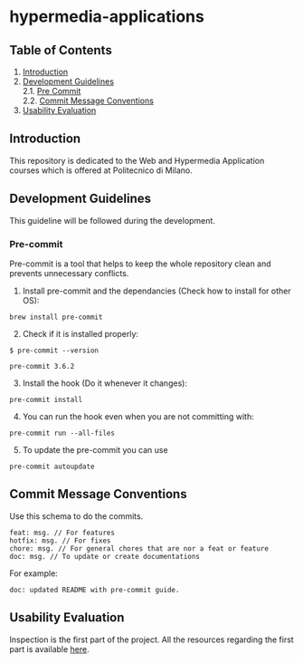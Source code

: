 
# hypermedia-applications


## **Table of Contents**

1. [Introduction](#introduction)
2. [Development Guidelines](#development-guidelines)\
	2.1. [Pre Commit](#pre-commit)\
	2.2. [Commit Message Conventions](#commit-message-conventions)
3. [Usability Evaluation](#usability-evaluation)


## **Introduction**
This repository is dedicated to the Web and Hypermedia Application courses which is offered at Politecnico di Milano.

## **Development Guidelines**
This guideline will be followed during the development.
### **Pre-commit**
Pre-commit is a tool that helps to keep the whole repository clean and prevents unnecessary conflicts.
1. Install pre-commit and the dependancies (Check how to install for other OS):

```
brew install pre-commit
```

2. Check if it is installed properly:

```
$ pre-commit --version

pre-commit 3.6.2
```

3. Install the hook (Do it whenever it changes):

```
pre-commit install
```

4. You can run the hook even when you are not committing with:

```
pre-commit run --all-files
```

5. To update the pre-commit you can use

```
pre-commit autoupdate
```
## **Commit Message Conventions**
Use this schema to do the commits.
```
feat: msg. // For features
hotfix: msg. // For fixes
chore: msg. // For general chores that are nor a feat or feature
doc: msg. // To update or create documentations
```
For example:
```
doc: updated README with pre-commit guide.
```
## **Usability Evaluation**
Inspection is the first part of the project. All the resources regarding the first part is available [here](https://github.com/hessamhz/hypermedia-applications/tree/main/usabality_evaluation).

